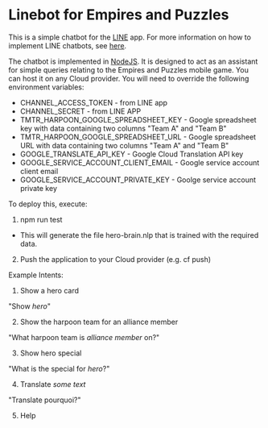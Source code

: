 # Linebot for Empires and Puzzles
This is a simple chatbot for the [LINE](https://line.me) app. For more information on how to implement LINE chatbots, see [here](https://developers.line.biz/en/docs/messaging-api/building-bot/).

The chatbot is implemented in [NodeJS](https://www.nodejs.org). It is designed to act as an assistant for simple queries relating to the Empires and Puzzles mobile game. You can host it on any Cloud provider. You will need to override the following environment variables:
* CHANNEL_ACCESS_TOKEN - from LINE app
* CHANNEL_SECRET - from LINE APP
* TMTR_HARPOON_GOOGLE_SPREADSHEET_KEY - Google spreadsheet key with data containing two columns "Team A" and "Team B"
* TMTR_HARPOON_GOOGLE_SPREADSHEET_URL - Google spreadsheet URL with data containing two columns "Team A" and "Team B"
* GOOGLE_TRANSLATE_API_KEY - Google Cloud Translation API key
* GOOGLE_SERVICE_ACCOUNT_CLIENT_EMAIL - Google service account client email
* GOOGLE_SERVICE_ACCOUNT_PRIVATE_KEY - Goolge service account private key

To deploy this, execute:

1. npm run test
- This will generate the file hero-brain.nlp that is trained with the required data.

2. Push the application to your Cloud provider (e.g. cf push)

Example Intents:

1. Show a hero card

"Show *hero*"

2. Show the harpoon team for an alliance member

"What harpoon team is *alliance member* on?"

3. Show hero special

"What is the special for *hero*?"

4. Translate *some text*

"Translate pourquoi?"

5. Help
